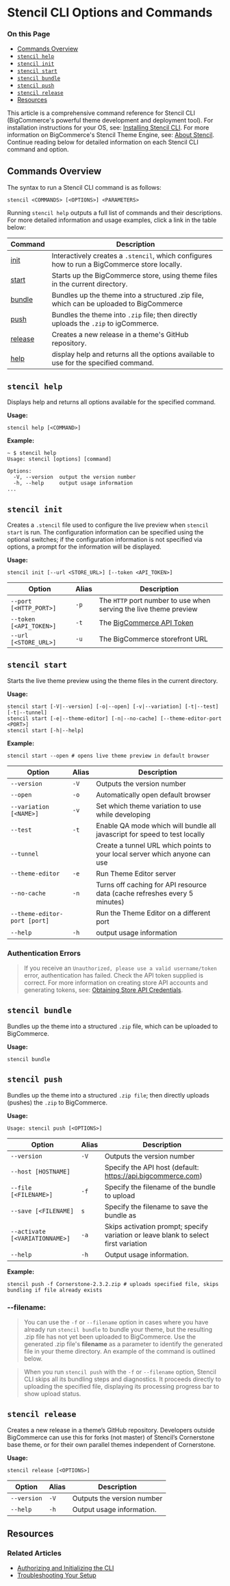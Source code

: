 # Stencil CLI Options and Commands

<div class="otp" id="no-index">

### On this Page
- [Commands Overview](#commands-overview)
- [`stencil help`](#stencil-help)
- [`stencil init`](#stencil-init)
- [`stencil start`](#stencil-start)
- [`stencil bundle`](#stencil-bundle)
- [`stencil push`](#stencil-push)
- [`stencil release`](#stencil-release)
- [Resources](#resources)

</div>

This article is a comprehensive command reference for Stencil CLI (BigCommerce's powerful theme development and deployment tool). For installation instructions for your OS, see: [Installing Stencil CLI](https://developer.bigcommerce.com/stencil-docs/installing-stencil-cli/installing-stencil). For more information on BigCommerce's Stencil Theme Engine, see: [About Stencil](https://developer.bigcommerce.com/stencil-docs/getting-started/about-stencil). Continue reading below for detailed information on each Stencil CLI command and option.

<a id="commands-overview"></a>

## Commands Overview

The syntax to run a Stencil CLI command is as follows: 

```shell
stencil <COMMANDS> [<OPTIONS>] <PARAMETERS>
```

Running `stencil help` outputs a full list of commands and their descriptions. For more detailed information and usage examples, click a link in the table below:

|Command                     |Description                                                                                 |
|-|--|
|[init](#stencil-init)       |Interactively creates a `.stencil`, which configures how to run a BigCommerce store locally.|
|[start](#stencil-init)      |Starts up the BigCommerce store, using theme files in the current directory.                |
|[bundle](#stencil-bundle)   |Bundles up the theme into a structured .zip file, which can be uploaded to BigCommerce      |
|[push](#stencil-push)       |Bundles the theme into `.zip` file; then directly uploads the `.zip` to igCommerce.         |
|[release]()                 |Creates a new release in a theme's GitHub repository.                                       |
|[help](#stencil-help)       |display help and returns all the options available to use for the specified command.        |

<!--
    title: #### Basic Stencil CLI Options and Commands

    data: //s3.amazonaws.com/user-content.stoplight.io/6116/1538055264839
-->

<a id="stencil-help"></a>

## `stencil help`

Displays help and returns all options available for the specified command.

**Usage:**

```shell
stencil help [<COMMAND>]
```

**Example:**

```shell
~ $ stencil help
Usage: stencil [options] [command]

Options:
  -V, --version  output the version number
  -h, --help     output usage information
...
```

<a id="stencil-init"></a>

## `stencil init`

Creates a `.stencil` file used to configure the live preview when `stencil start` is run. The configuration information can be specified using the optional switches; if the configuration information is not specified via options, a prompt for the information will be displayed. 

**Usage:**

```shell
stencil init [--url <STORE_URL>] [--token <API_TOKEN>]
```

| Option                  | Alias | Description                                                                               |
|-|-|-|
| `--port [<HTTP_PORT>]`  |`-p`   | The `HTTP` port number to use when serving the live theme preview                         |
| `--token [<API_TOKEN>]` |`-t`   | The [BigCommerce API Token](https://support.bigcommerce.com/s/article/Store-API-Accounts) |
| `--url [<STORE_URL>]`   |`-u`   | The BigCommerce storefront URL                                                            |

<a id="stencil-start"></a>

## `stencil start`

Starts the live theme preview using the theme files in the current directory.

**Usage:**

```shell
stencil start [-V|--version] [-o|--open] [-v|--variation] [-t|--test] [-t|--tunnel] 
stencil start [-e|--theme-editor] [-n|--no-cache] [--theme-editor-port <PORT>]
stencil start [-h|--help]
```

**Example:**

```shell
stencil start --open # opens live theme preview in default browser
```

| Option                       |Alias| Description                                                                           |
|-|-|-|
| `--version`                  |`-V` | Outputs the version number                                                            |
| `--open`                     |`-o` | Automatically open default browser                                                    |
| `--variation [<NAME>]`       |`-v` | Set which theme variation to use while developing                                     |
| `--test`                     |`-t` | Enable QA mode which will bundle all javascript for speed to test locally             |
| `--tunnel`                   |     | Create a tunnel URL which points to your local server which anyone can use            |
| `--theme-editor`             |`-e` | Run Theme Editor server                                                               |
| `--no-cache`                 |`-n` | Turns off caching for API resource data (cache refreshes every 5 minutes)             |
| `--theme-editor-port [port]` |     |Run the Theme Editor on a different port                                               |
| `--help`                     |`-h` | output usage information                                                              |

<div class="HubBlock--callout">
<div class="CalloutBlock--warning">
<div class="HubBlock-content">

<!-- theme: warning -->

### Authentication Errors
> If you receive an `Unauthorized, please use a valid username/token` error, authentication has failed. Check the API token supplied is correct. For more information on creating store API accounts and generating tokens, see: [Obtaining Store API Credentials](https://developer.bigcommerce.com/stencil-docs/installing-stencil-cli/live-previewing-a-theme#step-3-serve-live-preview). 

</div>
</div>
</div>

<a id="stencil-bundle"></a>

## `stencil bundle`

Bundles up the theme into a structured `.zip` file, which can be uploaded to BigCommerce.

**Usage:**

```shell
stencil bundle
```

<a id="stencil-push"></a>

## `stencil push`

Bundles up the theme into a structured `.zip file`; then directly uploads (pushes) the `.zip` to BigCommerce.

**Usage:**

```shell
Usage: stencil push [<OPTIONS>]
```

| Option                        |Alias| Description                                                                          |
|-|--|--|
|`--version`                    |`-V` | Outputs the version number                                                           |
|`--host [HOSTNAME]`            |     | Specify the API host (default: https://api.bigcommerce.com)                          |
|`--file [<FILENAME>]`          |`-f` | Specify the filename of the bundle to upload                                         |
|`--save [<FILENAME]`           |`s`  | Specify the filename to save the bundle as                                           |
|`--activate [<VARIATIONNAME>]` |`-a` | Skips activation prompt; specify variation or leave blank to select first variation |
|`--help`                       |`-h` | Output usage information.                                                            |

**Example:**

```shell
stencil push -f Cornerstone-2.3.2.zip # uploads specified file, skips bundling if file already exists
```
<div class="HubBlock--callout">
<div class="CalloutBlock--info">
<div class="HubBlock-content">
    
<!-- theme: {{callout_type}} -->

### --filename:
> You can use the `-f` or `--filename` option in cases where you have already run `stencil bundle` to bundle your theme, but the resulting .zip file has not yet been uploaded to BigCommerce. Use the generated .zip file's **filename** as a parameter to identify the generated file in your theme directory. An example of the command is outlined below.

>When you run `stencil push` with the `-f` or `--filename` option, Stencil CLI skips all its bundling steps and diagnostics. It proceeds directly to uploading the specified file, displaying its processing progress bar to show upload status.

</div>
</div>
</div>

<a id="stencil-release"></a>

## `stencil release`

Creates a new release in a theme’s GitHub repository. Developers outside BigCommerce can use this for forks (not master) of Stencil’s Cornerstone base theme, or for their own parallel themes independent of Cornerstone.

**Usage:**

```shell
stencil release [<OPTIONS>]
```

| Option      | Alias | Description                |
|-|-|-|
| `--version` | `-V`  | Outputs the version number |
| `--help`    | `-h`  | Output usage information.  |

## Resources

### Related Articles
* [Authorizing and Initializing the CLI](/stencil-docs/installing-stencil-cli/installing-stencil)
* [Troubleshooting Your Setup](/stencil-docs/installing-stencil-cli/troubleshooting-your-setup)

